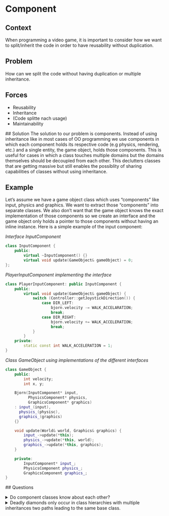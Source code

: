# Component 

## Context 
When programming a video game, it is important to consider how we want to split/inherit the code in order to have reusability without duplication. 

## Problem 
How can we split the code without having duplication or multiple inheritance. 

## Forces 
- Reusability 
- Inheritance 
- (Code splitte nach usage) 
- Maintainability 

## Solution 
The solution to our problem is components. Instead of using inheritance like in most cases of OO programming we use components in which each component holds its respective code (e.g physics, rendering, etc.) and a single entity, the game object, holds those components. This is useful for cases in which a class touches multiple domains but the domains themselves should be decoupled from each other. This declutters classes that are getting massive but still enables the possiblity of sharing capabilities of classes without using inheritance. 

## Example 
Let’s assume we have a game object class which uses “components” like input, physics and graphics. We want to extract those “components” into separate classes. We also don’t want that the game object knows the exact implementation of those components so we create an interface and the game object only holds a pointer to those components without having an inline instance. 
Here is a simple example of the input component: 

*Interface InputComponent*
```c++
class InputComponent {
    public:
        virtual ~InputComponent() {}
        virtual void update(GameObject& gameObject) = 0;
};
```

*PlayerInputComponent implementing the interface*
```c++
class PlayerInputComponent: public InputComponent {
    public:
        virtual void update(GameObject& gameObject) {
            switch (Controller::getJoystickDirection()) {
                case DIR_LEFT:
                    bjorn.velocity -= WALK_ACCELARATION;
                    break;
                case DIR_RIGHT:
                    bjorn.velocity += WALK_ACCELERATION;
                    break;
            }
        }
    private:
        static const int WALK_ACCELERATION = 1;
}
```

*Class GameObject using implementations of the different interfaces*
```c++
class GameObject {
    public:
        int velocity;
        int x, y;

    Bjorn(InputComponent* input,
          PhysicsComponent* physics,
          GraphicsComponent* graphics)
    : input_(input),
      physics_(physisc),
      graphics_(graphics)
    {}

    void update(World& world, Graphics& graphics) {
        input_->update(*this);
        physics_->update(*this, world);
        graphics_->update(*this, graphics);
    }

    private:
        InputComponent* input_;
        PhysicsComponent physics_;
        GraphicsComponent graphics_;
}
```

## Questions 
<details>
    <summary>
        Do component classes know about each other?
    </summary>
    No
</details>

<details>
    <summary>
        Deadly diamonds only occur in class hierarchies with multiple inheritances two paths leading to the same base class.
    </summary>
    Yes
</details>